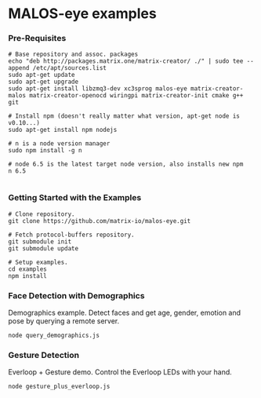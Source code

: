 # MALOS-eye examples

### Pre-Requisites
```
# Base repository and assoc. packages
echo "deb http://packages.matrix.one/matrix-creator/ ./" | sudo tee --append /etc/apt/sources.list
sudo apt-get update
sudo apt-get upgrade
sudo apt-get install libzmq3-dev xc3sprog malos-eye matrix-creator-malos matrix-creator-openocd wiringpi matrix-creator-init cmake g++ git

# Install npm (doesn't really matter what version, apt-get node is v0.10...)
sudo apt-get install npm nodejs

# n is a node version manager
sudo npm install -g n

# node 6.5 is the latest target node version, also installs new npm
n 6.5


```
### Getting Started with the Examples
```
# Clone repository.
git clone https://github.com/matrix-io/malos-eye.git

# Fetch protocol-buffers repository.
git submodule init
git submodule update

# Setup examples.
cd examples
npm install
```

### Face Detection with Demographics
Demographics example. Detect faces and get age, gender, emotion and pose by querying a remote server.
```
node query_demographics.js
```

### Gesture Detection
Everloop + Gesture demo. Control the Everloop LEDs with your hand.
```
node gesture_plus_everloop.js
```
